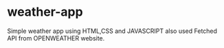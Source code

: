 # weather-app
Simple weather app using HTML,CSS and JAVASCRIPT
also used Fetched API from OPENWEATHER website. 
